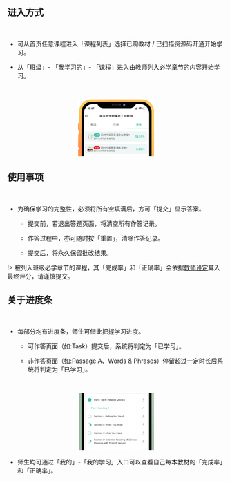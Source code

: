 
## 进入方式
<br>

- 可从首页任意课程进入「课程列表」选择已购教材 / 已扫描资源码开通开始学习。

- 从「班级」- 「我学习的」- 「课程」进入由教师列入必学章节的内容开始学习。
<br>
<p align="center">
<img src="_pic/03.png" width="35%" alt="池馆Ver.2.3.1">
</p>

## 使用事项
<br>

- 为确保学习的完整性，必须将所有空填满后，方可「提交」显示答案。

    - 提交前，若退出答题页面，将清空所有作答记录。

    - 作答过程中，亦可随时按「重置」，清除作答记录。
    
    -  提交后，将<span class="highlight">永久保留</span>批改结果。
	
!> 被列入班级必学章节的课程，其「完成率」和「正确率」会依据[教师设定](/Digiclass?id=形成性评估)算入最终评分，请谨慎提交。


## 关于进度条
<br>

- 每部分均有进度条，师生可借此把握学习进度。

    - 可作答页面（如:Task）提交后，系统将判定为「已学习」。

    - 非作答页面（如:Passage A、Words & Phrases）停留超过一定时长后系统将判定为「已学习」。

<br>
<p align="center">
<img src="_pic/10.png" width="35%" alt="池馆Ver.2.3.1">
</p>

- 师生均可通过「我的」-「我的学习」入口可以查看自己每本教材的「完成率」和「正确率」。

<!-- ?> 🔗 非作答页面可通过底部「分享」按钮发布至社交媒体，目前支持腾讯系 <img src="_pic/qq.svg" alt="qq"> <img src="_pic/wechat.svg" alt="wechat"> <img src="_pic/qzone.svg" alt="qzone" title="qzone"> <img src="_pic/WechatMoment.svg" alt="wechatmoment" title="wechatmoment"> 的四种渠道。 -->